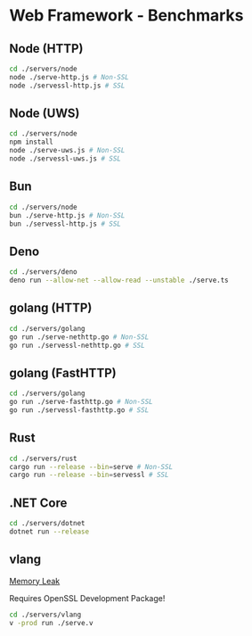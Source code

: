 # Web Framework - Benchmarks

## Node (HTTP)

```bash
cd ./servers/node
node ./serve-http.js # Non-SSL
node ./servessl-http.js # SSL
```

## Node (UWS)

```bash
cd ./servers/node
npm install
node ./serve-uws.js # Non-SSL
node ./servessl-uws.js # SSL
```

## Bun
```bash
cd ./servers/node
bun ./serve-http.js # Non-SSL
bun ./servessl-http.js # SSL
```

## Deno

```bash
cd ./servers/deno
deno run --allow-net --allow-read --unstable ./serve.ts
```

## golang (HTTP)

```bash
cd ./servers/golang
go run ./serve-nethttp.go # Non-SSL
go run ./servessl-nethttp.go # SSL
```

## golang (FastHTTP)

```bash
cd ./servers/golang
go run ./serve-fasthttp.go # Non-SSL
go run ./servessl-fasthttp.go # SSL
```

## Rust

```bash
cd ./servers/rust
cargo run --release --bin=serve # Non-SSL
cargo run --release --bin=servessl # SSL
```

## .NET Core

```bash
cd ./servers/dotnet
dotnet run --release
```

## vlang

[Memory Leak](https://github.com/vlang/v/issues/3897)

Requires OpenSSL Development Package!

```bash
cd ./servers/vlang
v -prod run ./serve.v
```
